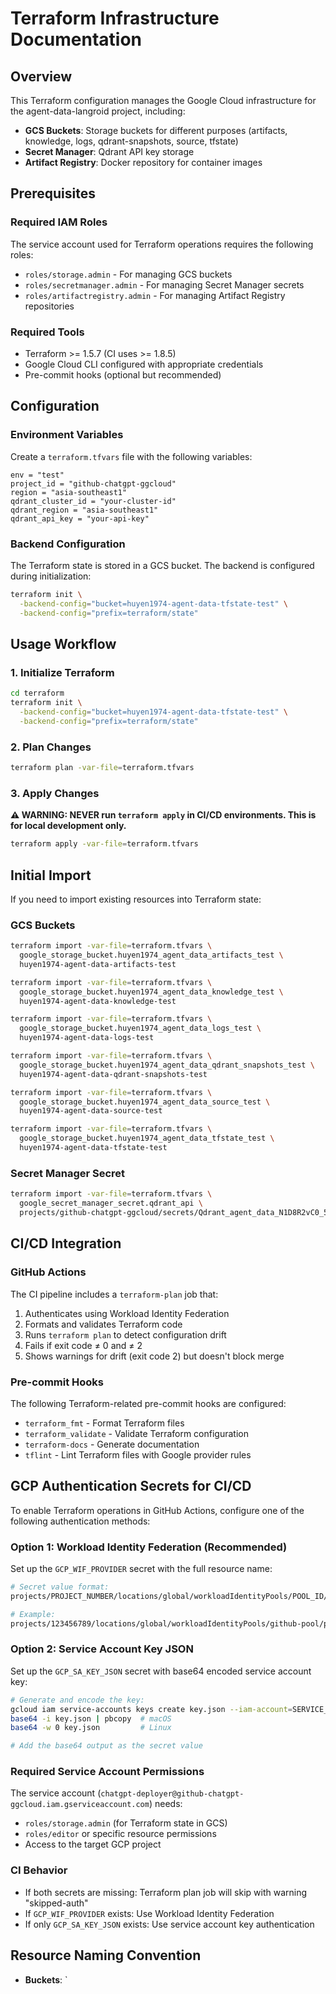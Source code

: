 # Terraform Infrastructure Documentation

## Overview

This Terraform configuration manages the Google Cloud infrastructure for the agent-data-langroid project, including:

- **GCS Buckets**: Storage buckets for different purposes (artifacts, knowledge, logs, qdrant-snapshots, source, tfstate)
- **Secret Manager**: Qdrant API key storage
- **Artifact Registry**: Docker repository for container images

## Prerequisites

### Required IAM Roles

The service account used for Terraform operations requires the following roles:

- `roles/storage.admin` - For managing GCS buckets
- `roles/secretmanager.admin` - For managing Secret Manager secrets
- `roles/artifactregistry.admin` - For managing Artifact Registry repositories

### Required Tools

- Terraform >= 1.5.7 (CI uses >= 1.8.5)
- Google Cloud CLI configured with appropriate credentials
- Pre-commit hooks (optional but recommended)

## Configuration

### Environment Variables

Create a `terraform.tfvars` file with the following variables:

```hcl
env = "test"
project_id = "github-chatgpt-ggcloud"
region = "asia-southeast1"
qdrant_cluster_id = "your-cluster-id"
qdrant_region = "asia-southeast1"
qdrant_api_key = "your-api-key"
```

### Backend Configuration

The Terraform state is stored in a GCS bucket. The backend is configured during initialization:

```bash
terraform init \
  -backend-config="bucket=huyen1974-agent-data-tfstate-test" \
  -backend-config="prefix=terraform/state"
```

## Usage Workflow

### 1. Initialize Terraform

```bash
cd terraform
terraform init \
  -backend-config="bucket=huyen1974-agent-data-tfstate-test" \
  -backend-config="prefix=terraform/state"
```

### 2. Plan Changes

```bash
terraform plan -var-file=terraform.tfvars
```

### 3. Apply Changes

**⚠️ WARNING: NEVER run `terraform apply` in CI/CD environments. This is for local development only.**

```bash
terraform apply -var-file=terraform.tfvars
```

## Initial Import

If you need to import existing resources into Terraform state:

### GCS Buckets

```bash
terraform import -var-file=terraform.tfvars \
  google_storage_bucket.huyen1974_agent_data_artifacts_test \
  huyen1974-agent-data-artifacts-test

terraform import -var-file=terraform.tfvars \
  google_storage_bucket.huyen1974_agent_data_knowledge_test \
  huyen1974-agent-data-knowledge-test

terraform import -var-file=terraform.tfvars \
  google_storage_bucket.huyen1974_agent_data_logs_test \
  huyen1974-agent-data-logs-test

terraform import -var-file=terraform.tfvars \
  google_storage_bucket.huyen1974_agent_data_qdrant_snapshots_test \
  huyen1974-agent-data-qdrant-snapshots-test

terraform import -var-file=terraform.tfvars \
  google_storage_bucket.huyen1974_agent_data_source_test \
  huyen1974-agent-data-source-test

terraform import -var-file=terraform.tfvars \
  google_storage_bucket.huyen1974_agent_data_tfstate_test \
  huyen1974-agent-data-tfstate-test
```

### Secret Manager Secret

```bash
terraform import -var-file=terraform.tfvars \
  google_secret_manager_secret.qdrant_api \
  projects/github-chatgpt-ggcloud/secrets/Qdrant_agent_data_N1D8R2vC0_5
```

## CI/CD Integration

### GitHub Actions

The CI pipeline includes a `terraform-plan` job that:

1. Authenticates using Workload Identity Federation
2. Formats and validates Terraform code
3. Runs `terraform plan` to detect configuration drift
4. Fails if exit code ≠ 0 and ≠ 2
5. Shows warnings for drift (exit code 2) but doesn't block merge

### Pre-commit Hooks

The following Terraform-related pre-commit hooks are configured:

- `terraform_fmt` - Format Terraform files
- `terraform_validate` - Validate Terraform configuration
- `terraform-docs` - Generate documentation
- `tflint` - Lint Terraform files with Google provider rules

## GCP Authentication Secrets for CI/CD

To enable Terraform operations in GitHub Actions, configure one of the following authentication methods:

### Option 1: Workload Identity Federation (Recommended)

Set up the `GCP_WIF_PROVIDER` secret with the full resource name:

```bash
# Secret value format:
projects/PROJECT_NUMBER/locations/global/workloadIdentityPools/POOL_ID/providers/PROVIDER_ID

# Example:
projects/123456789/locations/global/workloadIdentityPools/github-pool/providers/github-provider
```

### Option 2: Service Account Key JSON

Set up the `GCP_SA_KEY_JSON` secret with base64 encoded service account key:

```bash
# Generate and encode the key:
gcloud iam service-accounts keys create key.json --iam-account=SERVICE_ACCOUNT_EMAIL
base64 -i key.json | pbcopy  # macOS
base64 -w 0 key.json         # Linux

# Add the base64 output as the secret value
```

### Required Service Account Permissions

The service account (`chatgpt-deployer@github-chatgpt-ggcloud.iam.gserviceaccount.com`) needs:
- `roles/storage.admin` (for Terraform state in GCS)
- `roles/editor` or specific resource permissions
- Access to the target GCP project

### CI Behavior

- If both secrets are missing: Terraform plan job will skip with warning "skipped-auth"
- If `GCP_WIF_PROVIDER` exists: Use Workload Identity Federation
- If only `GCP_SA_KEY_JSON` exists: Use service account key authentication

## Resource Naming Convention

- **Buckets**: `
